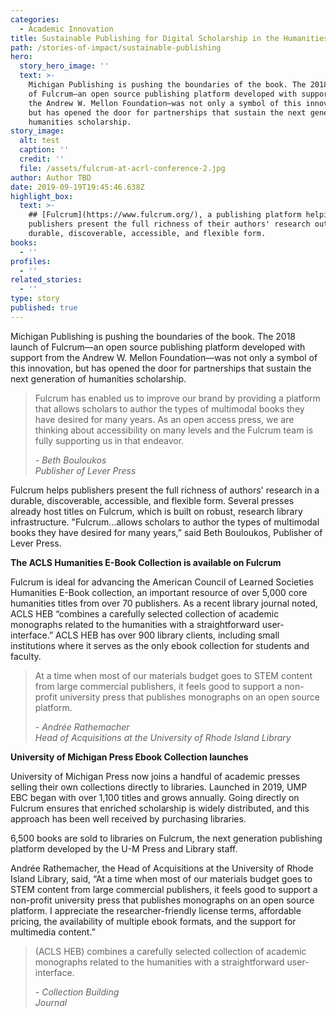 ```yaml
---
categories:
  - Academic Innovation
title: Sustainable Publishing for Digital Scholarship in the Humanities
path: /stories-of-impact/sustainable-publishing
hero:
  story_hero_image: ''
  text: >-
    Michigan Publishing is pushing the boundaries of the book. The 2018 launch
    of Fulcrum—an open source publishing platform developed with support from
    the Andrew W. Mellon Foundation—was not only a symbol of this innovation,
    but has opened the door for partnerships that sustain the next generation of
    humanities scholarship.
story_image:
  alt: test
  caption: ''
  credit: ''
  file: /assets/fulcrum-at-acrl-conference-2.jpg
author: Author TBD
date: 2019-09-19T19:45:46.638Z
highlight_box:
  text: >-
    ## [Fulcrum](https://www.fulcrum.org/), a publishing platform helping
    publishers present the full richness of their authors' research outputs in a
    durable, discoverable, accessible, and flexible form.
books:
  - ''
profiles:
  - ''
related_stories:
  - ''
type: story
published: true
---
```

Michigan Publishing is pushing the boundaries of the book. The 2018 launch of Fulcrum—an open source publishing platform developed with support from the Andrew W. Mellon Foundation—was not only a symbol of this innovation, but has opened the door for partnerships that sustain the next generation of humanities scholarship.

<blockquote class="quote floated yellow"><p>Fulcrum has enabled us to improve our brand by providing a platform that allows scholars to author the types of multimodal books they have desired for many years. As an open access press, we are thinking about accessibility on many levels and the Fulcrum team is fully supporting us in that endeavor.</p><footer><cite>- Beth Bouloukos<br>Publisher of Lever Press</cite></footer></blockquote>

Fulcrum helps publishers present the full richness of authors' research in a durable, discoverable, accessible, and flexible form. Several presses already host titles on Fulcrum, which is built on robust, research library infrastructure. "Fulcrum...allows scholars to author the types of multimodal books they have desired for many years,” said Beth Bouloukos, Publisher of Lever Press.

**The ACLS Humanities E-Book Collection is available on Fulcrum** 

Fulcrum is ideal for advancing the American Council of Learned Societies Humanities E-Book collection, an important resource of over 5,000 core humanities titles from over 70 publishers. As a recent library journal noted, ACLS HEB “combines a carefully selected collection of academic monographs related to the humanities with a straightforward user‐interface.” ACLS HEB has over 900 library clients, including small institutions where it serves as the only ebook collection for students and faculty.

<blockquote class="quote full blue"><p>At a time when most of our materials budget goes to STEM content from large commercial publishers, it feels good to support a non-profit university press that publishes monographs on an open source platform.</p><footer><cite>- Andrée Rathemacher<br>Head of Acquisitions at the University of Rhode Island Library</cite></footer></blockquote>

**University of Michigan Press Ebook Collection launches**

University of Michigan Press now joins a handful of academic presses selling their own collections directly to libraries. Launched in 2019, UMP EBC began with over 1,100 titles and grows annually. Going directly on Fulcrum ensures that enriched scholarship is widely distributed, and this approach has been well received by purchasing libraries.

<div class="lg:float-right lg:-mr-64 lg:w-3/5 border-l-8 border-sea-blue px-6 pt-6 ml-6 mb-4" markdown="1">6,500 books are sold to libraries on Fulcrum, the next generation publishing platform developed by the U-M Press and Library staff.</div>

Andrée Rathemacher, the Head of Acquisitions at the University of Rhode Island Library, said, “At a time when most of our materials budget goes to STEM content from large commercial publishers, it feels good to support a non-profit university press that publishes monographs on an open source platform. I appreciate the researcher-friendly license terms, affordable pricing, the availability of multiple ebook formats, and the support for multimedia content.”

<blockquote class="quote full yellow"><p>(ACLS HEB) combines a carefully selected collection
of academic monographs related to the humanities with a straightforward user-interface.</p><footer><cite>- Collection Building<br>Journal</cite></footer></blockquote>
